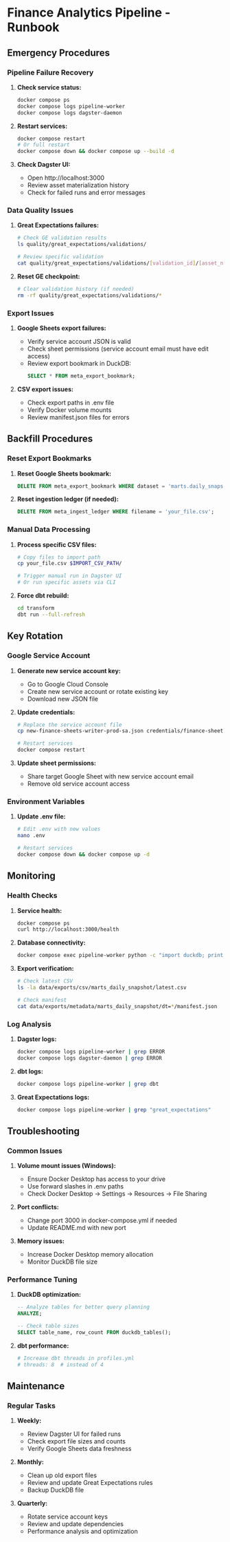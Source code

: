 # Finance Analytics Pipeline - Runbook

## Emergency Procedures

### Pipeline Failure Recovery

1. **Check service status:**
   ```bash
   docker compose ps
   docker compose logs pipeline-worker
   docker compose logs dagster-daemon
   ```

2. **Restart services:**
   ```bash
   docker compose restart
   # Or full restart
   docker compose down && docker compose up --build -d
   ```

3. **Check Dagster UI:**
   - Open http://localhost:3000
   - Review asset materialization history
   - Check for failed runs and error messages

### Data Quality Issues

1. **Great Expectations failures:**
   ```bash
   # Check GE validation results
   ls quality/great_expectations/validations/
   
   # Review specific validation
   cat quality/great_expectations/validations/[validation_id]/[asset_name]/[checkpoint_name].json
   ```

2. **Reset GE checkpoint:**
   ```bash
   # Clear validation history (if needed)
   rm -rf quality/great_expectations/validations/*
   ```

### Export Issues

1. **Google Sheets export failures:**
   - Verify service account JSON is valid
   - Check sheet permissions (service account email must have edit access)
   - Review export bookmark in DuckDB:
     ```sql
     SELECT * FROM meta_export_bookmark;
     ```

2. **CSV export issues:**
   - Check export paths in .env file
   - Verify Docker volume mounts
   - Review manifest.json files for errors

## Backfill Procedures

### Reset Export Bookmarks

1. **Reset Google Sheets bookmark:**
   ```sql
   DELETE FROM meta_export_bookmark WHERE dataset = 'marts.daily_snapshot';
   ```

2. **Reset ingestion ledger (if needed):**
   ```sql
   DELETE FROM meta_ingest_ledger WHERE filename = 'your_file.csv';
   ```

### Manual Data Processing

1. **Process specific CSV files:**
   ```bash
   # Copy files to import path
   cp your_file.csv $IMPORT_CSV_PATH/
   
   # Trigger manual run in Dagster UI
   # Or run specific assets via CLI
   ```

2. **Force dbt rebuild:**
   ```bash
   cd transform
   dbt run --full-refresh
   ```

## Key Rotation

### Google Service Account

1. **Generate new service account key:**
   - Go to Google Cloud Console
   - Create new service account or rotate existing key
   - Download new JSON file

2. **Update credentials:**
   ```bash
   # Replace the service account file
   cp new-finance-sheets-writer-prod-sa.json credentials/finance-sheets-writer-prod-sa.json
   
   # Restart services
   docker compose restart
   ```

3. **Update sheet permissions:**
   - Share target Google Sheet with new service account email
   - Remove old service account access

### Environment Variables

1. **Update .env file:**
   ```bash
   # Edit .env with new values
   nano .env
   
   # Restart services
   docker compose down && docker compose up -d
   ```

## Monitoring

### Health Checks

1. **Service health:**
   ```bash
   docker compose ps
   curl http://localhost:3000/health
   ```

2. **Database connectivity:**
   ```bash
   docker compose exec pipeline-worker python -c "import duckdb; print('DuckDB OK')"
   ```

3. **Export verification:**
   ```bash
   # Check latest CSV
   ls -la data/exports/csv/marts_daily_snapshot/latest.csv
   
   # Check manifest
   cat data/exports/metadata/marts_daily_snapshot/dt=*/manifest.json
   ```

### Log Analysis

1. **Dagster logs:**
   ```bash
   docker compose logs pipeline-worker | grep ERROR
   docker compose logs dagster-daemon | grep ERROR
   ```

2. **dbt logs:**
   ```bash
   docker compose logs pipeline-worker | grep dbt
   ```

3. **Great Expectations logs:**
   ```bash
   docker compose logs pipeline-worker | grep "great_expectations"
   ```

## Troubleshooting

### Common Issues

1. **Volume mount issues (Windows):**
   - Ensure Docker Desktop has access to your drive
   - Use forward slashes in .env paths
   - Check Docker Desktop → Settings → Resources → File Sharing

2. **Port conflicts:**
   - Change port 3000 in docker-compose.yml if needed
   - Update README.md with new port

3. **Memory issues:**
   - Increase Docker Desktop memory allocation
   - Monitor DuckDB file size

### Performance Tuning

1. **DuckDB optimization:**
   ```sql
   -- Analyze tables for better query planning
   ANALYZE;
   
   -- Check table sizes
   SELECT table_name, row_count FROM duckdb_tables();
   ```

2. **dbt performance:**
   ```bash
   # Increase dbt threads in profiles.yml
   # threads: 8  # instead of 4
   ```

## Maintenance

### Regular Tasks

1. **Weekly:**
   - Review Dagster UI for failed runs
   - Check export file sizes and counts
   - Verify Google Sheets data freshness

2. **Monthly:**
   - Clean up old export files
   - Review and update Great Expectations rules
   - Backup DuckDB file

3. **Quarterly:**
   - Rotate service account keys
   - Review and update dependencies
   - Performance analysis and optimization



